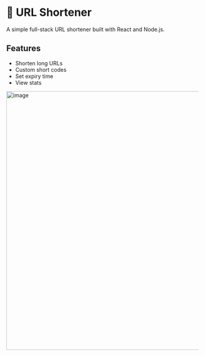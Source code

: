 # 🔗 URL Shortener

A simple full-stack URL shortener built with React and Node.js.

## Features
- Shorten long URLs
- Custom short codes
- Set expiry time
- View stats


<img width="1361" height="679" alt="image" src="https://github.com/user-attachments/assets/68752d22-3596-4b5a-a0e0-de46cd2a68ee" />

